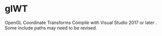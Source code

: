 # glWT
OpenGL Coordinate Transforms
Compile with Visual Studio 2017 or later .
 Some include paths may need to be revised.
